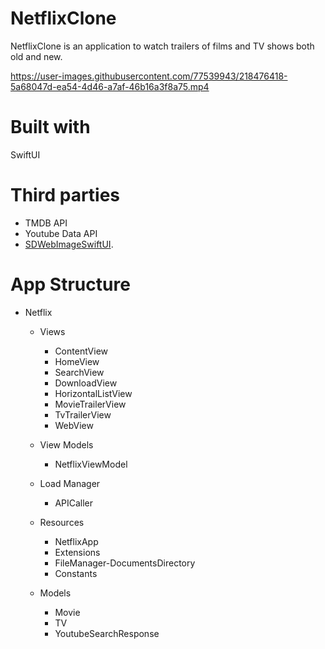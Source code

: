 # NetflixClone

NetflixClone is an application to watch trailers of films and TV shows both old and new.



https://user-images.githubusercontent.com/77539943/218476418-5a68047d-ea54-4d46-a7af-46b16a3f8a75.mp4


# Built with
SwiftUI


# Third parties
- TMDB API
- Youtube Data API
- [SDWebImageSwiftUI](https://github.com/SDWebImage/SDWebImageSwiftUI).

# App Structure
- Netflix
  - Views
    - ContentView
    - HomeView
    - SearchView
    - DownloadView
    - HorizontalListView
    - MovieTrailerView
    - TvTrailerView
    - WebView
    
  - View Models
    - NetflixViewModel
    
  - Load Manager
    - APICaller
    
  - Resources
    - NetflixApp
    - Extensions
    - FileManager-DocumentsDirectory
    - Constants
    
  - Models
    - Movie
    - TV
    - YoutubeSearchResponse
    
